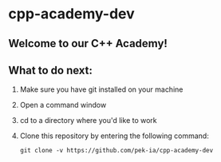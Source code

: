 # cpp-academy-dev
## Welcome to our C++ Academy!

## What to do next:
1. Make sure you have git installed on your machine
2. Open a command window
3. cd to a directory where you'd like to work
4. Clone this repository by entering the following command:

   `git clone -v https://github.com/pek-ia/cpp-academy-dev` 